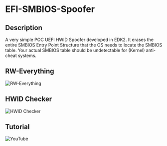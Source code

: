 
# EFI-SMBIOS-Spoofer

## Description
A very simple POC UEFI HWID Spoofer developed in EDK2. It erases the entire SMBIOS Entry Point Structure that the OS needs to locate the SMBIOS table. Your actual SMBIOS table should be undetectable for (Kernel) anti-cheat systems.

## RW-Everything
![RW-Everything](https://i.imgur.com/cQXU7wP.png)

## HWID Checker
![HWID Checker](https://i.imgur.com/P1EAXri.png)

## Tutorial
![YouTube](https://www.youtube.com/watch?v=DJKt0Mx95L4)
